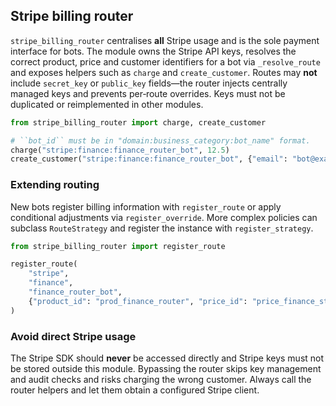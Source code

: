 ## Stripe billing router

`stripe_billing_router` centralises **all** Stripe usage and is the sole payment
interface for bots.  The module owns the Stripe API keys, resolves the correct
product, price and customer identifiers for a bot via `_resolve_route` and
exposes helpers such as `charge` and `create_customer`.  Routes may **not**
include `secret_key` or `public_key` fields—the router injects centrally
managed keys and prevents per‑route overrides.  Keys must not be duplicated or
reimplemented in other modules.

```python
from stripe_billing_router import charge, create_customer

# ``bot_id`` must be in "domain:business_category:bot_name" format.
charge("stripe:finance:finance_router_bot", 12.5)
create_customer("stripe:finance:finance_router_bot", {"email": "bot@example.com"})
```

### Extending routing

New bots register billing information with `register_route` or apply conditional
adjustments via `register_override`.  More complex policies can subclass
`RouteStrategy` and register the instance with `register_strategy`.

```python
from stripe_billing_router import register_route

register_route(
    "stripe",
    "finance",
    "finance_router_bot",
    {"product_id": "prod_finance_router", "price_id": "price_finance_standard"},
)
```

### Avoid direct Stripe usage

The Stripe SDK should **never** be accessed directly and Stripe keys must not be
stored outside this module.  Bypassing the router skips key management and audit
checks and risks charging the wrong customer.  Always call the router helpers
and let them obtain a configured Stripe client.

